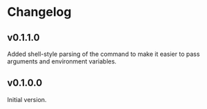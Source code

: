 # Changelog

## v0.1.1.0

Added shell-style parsing of the command to make it easier to pass arguments and
environment variables.

## v0.1.0.0

Initial version.

